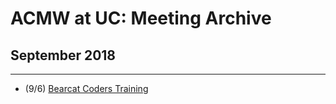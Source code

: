 # ACMW at UC: Meeting Archive


## September 2018

---

- (9/6) [Bearcat Coders Training](https://docs.google.com/presentation/d/1QLv3MvIvnFl2_HO3VmEkfXEuytH1MgMkeK__oGJqNIw/present?usp=sharing)
